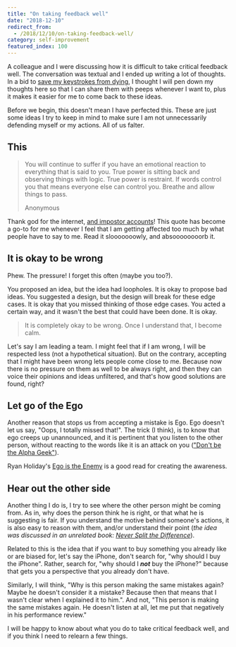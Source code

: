 ```yaml
---
title: "On taking feedback well"
date: "2018-12-10"
redirect_from:
  - /2018/12/10/on-taking-feedback-well/
category: self-improvement
featured_index: 100
---
```


A colleague and I were discussing how it is difficult to take critical feedback well. The conversation was textual and I ended up writing a lot of thoughts. In a bid to [save my keystrokes from dying](https://jamesclear.com/keystrokes), I thought I will pen down my thoughts here so that I can share them with peeps whenever I want to, plus it makes it easier for me to come back to these ideas.

Before we begin, this doesn't mean I have perfected this. These are just some ideas I try to keep in mind to make sure I am not unnecessarily defending myself or my actions. All of us falter.

## This

> You will continue to suffer if you have an emotional reaction to everything that is said to you. True power is sitting back and observing things with logic. True power is restraint. If words control you that means everyone else can control you. Breathe and allow things to pass.
>
> Anonymous

Thank god for the internet, [and impostor accounts](https://www.inc.com/justin-bariso/fake-warren-buffetts-twitter-feed-is-suddenly-sharing-secrets-to-a-fulfilling-life.html)! This quote has become a go-to for me whenever I feel that I am getting affected too much by what people have to say to me. Read it slooooooowly, and absoooooooorb it.

## It is okay to be wrong

Phew. The pressure! I forget this often (maybe you too?). 

You proposed an idea, but the idea had loopholes. It is okay to propose bad ideas.
You suggested a design, but the design will break for these edge cases. It is okay that you missed thinking of those edge cases.
You acted a certain way, and it wasn't the best that could have been done. It is okay.

> It is completely okay to be wrong. Once I understand that, I become calm.

Let's say I am leading a team. I might feel that if I am wrong, I will be respected less (not a hypothetical situation). But on the contrary, accepting that I might have been wrong lets people come close to me. Because now there is no pressure on them as well to be always right, and then they can voice their opinions and ideas unfiltered, and that's how good solutions are found, right?

## Let go of the Ego

Another reason that stops us from accepting a mistake is Ego. Ego doesn't let us say, "Oops, I totally missed that!". The trick (I think), is to know that ego creeps up unannounced, and it is pertinent that you listen to the other person, without reacting to the words like it is an attack on you (["Don't be the Alpha Geek"](https://ketanbhatt.com/2018/08/12/dont-be-the-alpha-geek-your-team-deserves-better/)).

Ryan Holiday's [Ego is the Enemy](https://www.goodreads.com/book/show/27036528-ego-is-the-enemy) is a good read for creating the awareness.

## Hear out the other side

Another thing I do is, I try to see where the other person might be coming from. As in, why does the person think he is right, or that what he is suggesting is fair. If you understand the motive behind someone's actions, it is also easy to reason with them, and/or understand their point (_the idea was discussed in an unrelated book:_ [_Never Split the Difference_](https://www.goodreads.com/book/show/26156469-never-split-the-difference)). 

Related to this is the idea that if you want to buy something you already like or are biased for, let's say the iPhone, don't search for, "why should I buy the iPhone". Rather, search for, "why should I **_not_** buy the iPhone?" because that gets you a perspective that you already don't have. 

Similarly, I will think, "Why is this person making the same mistakes again? Maybe he doesn't consider it a mistake? Because then that means that I wasn't clear when I explained it to him.". And not, "This person is making the same mistakes again. He doesn't listen at all, let me put that negatively in his performance review."


I will be happy to know about what you do to take critical feedback well, and if you think I need to relearn a few things.
